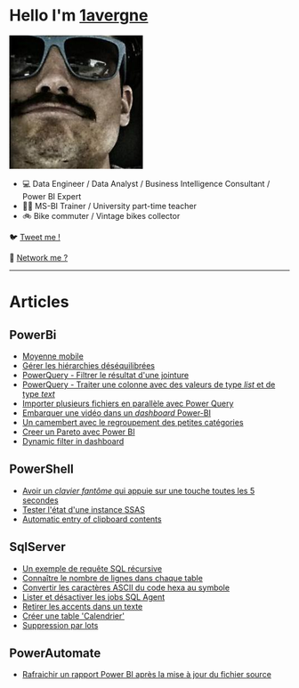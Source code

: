 # Hello I'm [1avergne](https://github.com/1avergne) 

![image](/Images/avatar-1avergne.jpg)

- 💻 Data Engineer / Data Analyst / Business Intelligence Consultant / Power BI Expert
- 👨‍🏫 MS-BI Trainer / University part-time teacher 
- 🚲 Bike commuter / Vintage bikes collector 

🐦 [Tweet me !](https://twitter.com/1avergne)

🤝 [Network me ?](https://www.linkedin.com/in/amaurylavergne/)

---

# Articles

## PowerBi
- [Moyenne mobile](./Articles/PowerBi/20230206-moyenne-mobile.html)
- [Gérer les hiérarchies déséquilibrées](./Articles/PowerBi/20230118-hierarchie-desequilibree.html)
- [PowerQuery - Filtrer le résultat d'une jointure](./Articles/PowerBi/20230118-PowerQuery-Filtrer-resultat-jointure.html)
- [PowerQuery - Traiter une colonne avec des valeurs de type _list_ et de type _text_](./Articles/PowerBi/20221005-PowerQuery-Colonne-liste-et-texte.html)
- [Importer plusieurs fichiers en parallèle avec Power Query](./Articles/PowerBi/20221003-import-plusieurs_fichiers.html)
- [Embarquer une vidéo dans un _dashboard_ Power-BI](./Articles/PowerBi/Embarquer-une-vidéo-dans-un-Dashboard-Power-BI.html)
- [Un camembert avec le regroupement des petites catégories](./Articles/PowerBi/Camembert-avec-regroupement.html)
- [Creer un Pareto avec Power BI](./Articles/PowerBi/Créer-un-Pareto.html)
- [Dynamic filter in dashboard](./Articles/PowerBi/Dynamic-filter-in-dashboard.html)

## PowerShell
- [Avoir un _clavier fantôme_ qui appuie sur une touche toutes les 5 secondes](./Articles/PowerShell/20221012-clavier-fantome.html)
- [Tester l'état d'une instance SSAS](./Articles/PowerShell/tester-instance-ssas.html)
- [Automatic entry of clipboard contents](./Articles/PowerShell/Clipboard-automatic-entry.html)

## SqlServer
- [Un exemple de requête SQL récursive](./Articles/SqlServer/20221215-exemple-cte-recursive.html)
- [Connaître le nombre de lignes dans chaque table](./Articles/SqlServer/compter-nombre-lignes.html)
- [Convertir les caractères ASCII du code hexa au symbole](./Articles/SqlServer/convertir-code-hexa-sql.html)
- [Lister et désactiver les jobs SQL Agent](./Articles/SqlServer/Lister-desactiver-jobs-sqlAgent.html)
- [Retirer les accents dans un texte](./Articles/SqlServer/supprimer-accents.html)
- [Créer une table 'Calendrier'](./Articles/SqlServer/creer-calendrier-sql.html)
- [Suppression par lots](./Articles/SqlServer/suppression-lot.html)

## PowerAutomate
- [Rafraichir un rapport Power BI après la mise à jour du fichier source](./Articles/PowerAutomate/20221011-traiter-un-rapport-apres-maj-sharepoint.html)

